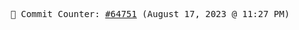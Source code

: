 <p align="center">
    <samp>
        📮 Commit Counter: <a href="https://github.com/Javascript-void0/Javascript-void0/commits/main">#64751</a> (August 17, 2023 @ 11:27 PM)
    </samp>
</p>